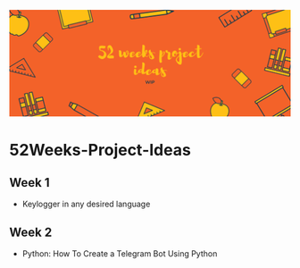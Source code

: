 ![Display Picture](/images/display.png)

# 52Weeks-Project-Ideas

## Week 1
- Keylogger in any desired language

## Week 2
- Python: How To Create a Telegram Bot Using Python